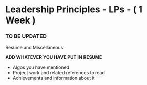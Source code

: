 # Leadership Principles - LPs - ( 1 Week )

### TO BE UPDATED

Resume and Miscellaneous

**ADD WHATEVER YOU HAVE PUT IN RESUME**

- Algos you have mentioned
- Project work and related references to read
- Achievements and information about it
